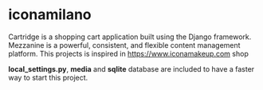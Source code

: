 # iconamilano

Cartridge is a shopping cart application built using the Django framework.
Mezzanine is a powerful, consistent, and flexible content management platform.
This projects is inspired in https://www.iconamakeup.com shop

**local_settings.py**, **media** and **sqlite** database are included to
have a faster way to start this project.
